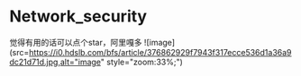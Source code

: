 ﻿# Network_security
觉得有用的话可以点个star，阿里嘎多
![image](src=https://i0.hdslb.com/bfs/article/376862929f7943f317ecce536d1a36a9dc21d71d.jpg,alt="image" style="zoom:33%;")
